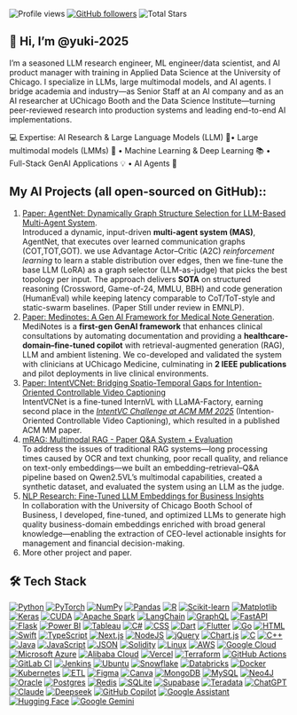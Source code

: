 ![Profile views](https://komarev.com/ghpvc/?username=yuki-2025&label=Profile%20views) [![GitHub followers](https://img.shields.io/github/followers/yuki-2025?label=Followers&logo=github)](https://github.com/yuki-2025?tab=followers) ![Total Stars](https://img.shields.io/badge/dynamic/json?url=https://api.github-star-counter.workers.dev/user/yuki-2025&query=%24.stars&label=Stars&logo=github)

🤗 Hi, I’m @yuki-2025
-
I’m a seasoned LLM research engineer, ML engineer/data scientist, and AI product manager with training in Applied Data Science at the University of Chicago. I specialize in LLMs, large multimodal models, and AI agents. I bridge academia and industry—as Senior Staff at an AI company and as an AI researcher at UChicago Booth and the Data Science Institute—turning peer-reviewed research into production systems and leading end-to-end AI implementations.

💻 Expertise: AI Research & Large Language Models (LLM) 🤖• Large multimodal models (LMMs) 🎵 • Machine Learning & Deep Learning 📚 • Full-Stack GenAI Applications 💡 • AI Agents 🧠

My AI Projects (all open-sourced on GitHub)::
-
1. [Paper: AgentNet: Dynamically Graph Structure Selection for LLM-Based Multi-Agent System](https://github.com/yuki-2025/Dyna_Swarm). </br>
   Introduced a dynamic, input-driven **multi-agent system (MAS)**, AgentNet, that executes over learned communication graphs (COT,TOT,GOT). we use Advantage Actor–Critic (A2C) *reinforcement learning* to learn a stable distribution over edges, then we fine-tune the base LLM (LoRA) as a graph selector (LLM-as-judge) that picks the best topology per input. The approach delivers **SOTA** on structured reasoning (Crossword, Game-of-24, MMLU, BBH) and code generation (HumanEval) while keeping latency comparable to CoT/ToT-style and static-swarm baselines. (Paper Still under review in EMNLP).
2. [Paper: Medinotes: A Gen AI Framework for Medical Note Generation](https://github.com/yuki-2025/MediNotes).  </br>
   MediNotes is a **first-gen GenAI framework** that enhances clinical consultations by automating documentation and providing a **healthcare-domain–fine-tuned copilot** with retrieval-augmented generation (RAG), LLM and ambient listening. We co-developed and validated the system with clinicians at UChicago Medicine, culminating in **2 IEEE publications** and pilot deployments in live clinical environments.
3. [Paper: IntentVCNet: Bridging Spatio-Temporal Gaps for Intention-Oriented Controllable Video Captioning](https://github.com/thqiu0419/IntentVCNet) </br>
   IntentVCNet is a fine-tuned InternVL with LLaMA-Factory, earning second place in the [*IntentVC Challenge at ACM MM 2025*](https://www.aclweb.org/portal/content/intentvc-challenge-acm-mm-2025-intention-oriented-controllable-video-captioning) (Intention-Oriented Controllable Video Captioning), which resulted in a published ACM MM paper.
4. [mRAG: Multimodal RAG - Paper Q&A System + Evaluation](https://github.com/yuki-2025/mRAG) </br>
    To address the issues of traditional RAG systems—long processing times caused by OCR and text chunking, poor recall quality, and reliance on text-only embeddings—we built an embedding–retrieval–Q&A pipeline based on Qwen2.5VL’s multimodal capabilities, created a synthetic dataset, and evaluated the system using an LLM as the judge.
5. [NLP Research: Fine-Tuned LLM Embeddings for Business Insights](https://github.com/yuki-2025/embedding_project) </br> In collaboration with the University of Chicago Booth School of Business, I developed, fine-tuned, and optimized LLMs to generate high quality business-domain embeddings enriched with broad general knowledge—enabling the extraction of CEO-level actionable insights for management and financial decision-making.
6. More other project and paper. </br>
 

## 🛠️ Tech Stack

[![Python](https://img.shields.io/badge/Python-3776AB?logo=python&logoColor=fff)](#) <!--Data Science & ML:<br> -->
[![PyTorch](https://img.shields.io/badge/PyTorch-ee4c2c?logo=pytorch&logoColor=white)](#)
[![NumPy](https://img.shields.io/badge/NumPy-4DABCF?logo=numpy&logoColor=fff)](#)
[![Pandas](https://img.shields.io/badge/Pandas-150458?logo=pandas&logoColor=fff)](#)
[![R](https://img.shields.io/badge/R-%23276DC3.svg?logo=r&logoColor=white)](#)
[![Scikit-learn](https://img.shields.io/badge/-scikit--learn-%23F7931E?logo=scikit-learn&logoColor=white)](#)
[![Matplotlib](https://custom-icon-badges.demolab.com/badge/Matplotlib-71D291?logo=matplotlib&logoColor=fff)](#)
[![Keras](https://img.shields.io/badge/Keras-D00000?logo=keras&logoColor=fff)](#)
[![CUDA](https://img.shields.io/badge/CUDA-76B900?logo=nvidia&logoColor=fff)](#)
[![Apache Spark](https://img.shields.io/badge/Apache%20Spark-E25A1C?logo=apachespark&logoColor=fff)](#)
[![LangChain](https://img.shields.io/badge/LangChain-1c3c3c.svg?logo=langchain&logoColor=white)](#)
[![GraphQL](https://img.shields.io/badge/GraphQL-E10098?logo=graphql&logoColor=fff)](#) 
[![FastAPI](https://img.shields.io/badge/FastAPI-009485.svg?logo=fastapi&logoColor=white)](#)
[![Flask](https://img.shields.io/badge/Flask-000?logo=flask&logoColor=fff)](#)
[![Power BI](https://custom-icon-badges.demolab.com/badge/Power%20BI-F1C912?logo=power-bi&logoColor=fff)](#)
[![Tableau](https://custom-icon-badges.demolab.com/badge/Tableau-0176D3?logo=tableau&logoColor=fff)](#)
[![C#](https://custom-icon-badges.demolab.com/badge/C%23-%23239120.svg?logo=cshrp&logoColor=white)](#) <!-- Full stack - APP & Web : <br> -->
[![CSS](https://img.shields.io/badge/CSS-639?logo=css&logoColor=fff)](#)
[![Dart](https://img.shields.io/badge/Dart-%230175C2.svg?logo=dart&logoColor=white)](#)
[![Flutter](https://img.shields.io/badge/Flutter-02569B?logo=flutter&logoColor=fff)](#)
[![Go](https://img.shields.io/badge/Go-%2300ADD8.svg?&logo=go&logoColor=white)](#)
[![HTML](https://img.shields.io/badge/HTML-%23E34F26.svg?logo=html5&logoColor=white)](#) 
[![Swift](https://img.shields.io/badge/Swift-F54A2A?logo=swift&logoColor=white)](#)
[![TypeScript](https://img.shields.io/badge/TypeScript-3178C6?logo=typescript&logoColor=fff)](#)
[![Next.js](https://img.shields.io/badge/Next.js-black?logo=next.js&logoColor=white)](#)
[![NodeJS](https://img.shields.io/badge/Node.js-6DA55F?logo=node.js&logoColor=white)](#)
[![jQuery](https://img.shields.io/badge/jQuery-0769AD?logo=jquery&logoColor=fff)](#)
[![Chart.js](https://img.shields.io/badge/Chart.js-FF6384?logo=chartdotjs&logoColor=fff)](#)
[![C](https://img.shields.io/badge/C-00599C?logo=c&logoColor=white)](#)
[![C++](https://img.shields.io/badge/C++-%2300599C.svg?logo=c%2B%2B&logoColor=white)](#)
[![Java](https://img.shields.io/badge/Java-%23ED8B00.svg?logo=openjdk&logoColor=white)](#)
[![JavaScript](https://img.shields.io/badge/JavaScript-F7DF1E?logo=javascript&logoColor=000)](#)
[![JSON](https://img.shields.io/badge/JSON-000?logo=json&logoColor=fff)](#)
[![Solidity](https://img.shields.io/badge/Solidity-363636?logo=solidity&logoColor=fff)](#)
[![Linux](https://img.shields.io/badge/Linux-FCC624?logo=linux&logoColor=black)](#) <!-- cloud infra -->
[![AWS](https://custom-icon-badges.demolab.com/badge/AWS-%23FF9900.svg?logo=aws&logoColor=white)](#)
[![Google Cloud](https://img.shields.io/badge/Google%20Cloud-%234285F4.svg?logo=google-cloud&logoColor=white)](#)
[![Microsoft Azure](https://custom-icon-badges.demolab.com/badge/Microsoft%20Azure-0089D6?logo=msazure&logoColor=white)](#)
[![Alibaba Cloud](https://img.shields.io/badge/AlibabaCloud-%23FF6701.svg?logo=alibabacloud&logoColor=white)](#)
[![Vercel](https://img.shields.io/badge/Vercel-%23000000.svg?logo=vercel&logoColor=white)](#)
[![Terraform](https://img.shields.io/badge/Terraform-844FBA?logo=terraform&logoColor=fff)](#)
[![GitHub Actions](https://img.shields.io/badge/GitHub_Actions-2088FF?logo=github-actions&logoColor=white)](#)
[![GitLab CI](https://img.shields.io/badge/GitLab%20CI-FC6D26?logo=gitlab&logoColor=fff)](#)
[![Jenkins](https://img.shields.io/badge/Jenkins-D24939?logo=jenkins&logoColor=white)](#)
[![Ubuntu](https://img.shields.io/badge/Ubuntu-E95420?logo=ubuntu&logoColor=white)](#)
[![Snowflake](https://img.shields.io/badge/Snowflake-29B5E8?logo=snowflake&logoColor=fff)](#)
[![Databricks](https://img.shields.io/badge/Databricks-FF3621?logo=databricks&logoColor=fff)](#)
[![Docker](https://img.shields.io/badge/Docker-2496ED?logo=docker&logoColor=fff)](#)
[![Kubernetes](https://img.shields.io/badge/Kubernetes-326CE5?logo=kubernetes&logoColor=fff)](#)
[![ETL](https://custom-icon-badges.demolab.com/badge/ETL-9370DB?logo=etl-logo&logoColor=fff)](#) 
[![Figma](https://img.shields.io/badge/Figma-F24E1E?logo=figma&logoColor=white)](#) <!-- design -->
[![Canva](https://img.shields.io/badge/Canva-%2300C4CC.svg?&logo=Canva&logoColor=white)](#)
[![MongoDB](https://img.shields.io/badge/MongoDB-%234ea94b.svg?logo=mongodb&logoColor=white)](#)
[![MySQL](https://img.shields.io/badge/MySQL-4479A1?logo=mysql&logoColor=fff)](#)
[![Neo4J](https://img.shields.io/badge/Neo4j-008CC1?logo=neo4j&logoColor=white)](#)
[![Oracle](https://custom-icon-badges.demolab.com/badge/Oracle-F80000?logo=oracle&logoColor=fff)](#)
[![Postgres](https://img.shields.io/badge/Postgres-%23316192.svg?logo=postgresql&logoColor=white)](#)
[![Redis](https://img.shields.io/badge/Redis-%23DD0031.svg?logo=redis&logoColor=white)](#)
[![SQLite](https://img.shields.io/badge/SQLite-%2307405e.svg?logo=sqlite&logoColor=white)](#)
[![Supabase](https://img.shields.io/badge/Supabase-3FCF8E?logo=supabase&logoColor=fff)](#)
[![Teradata](https://img.shields.io/badge/Teradata-F37440?logo=teradata&logoColor=fff)](#)
[![ChatGPT](https://img.shields.io/badge/ChatGPT-74aa9c?logo=openai&logoColor=white)](#)      <!-- ai -->
[![Claude](https://img.shields.io/badge/Claude-D97757?logo=claude&logoColor=fff)](#)
[![Deepseek](https://custom-icon-badges.demolab.com/badge/Deepseek-4D6BFF?logo=deepseek&logoColor=fff)](#) 
[![GitHub Copilot](https://img.shields.io/badge/GitHub%20Copilot-000?logo=githubcopilot&logoColor=fff)](#)
[![Google Assistant](https://img.shields.io/badge/Google%20Assistant-4285F4?logo=googleassistant&logoColor=fff)](#)
[![Hugging Face](https://img.shields.io/badge/Hugging%20Face-FFD21E?logo=huggingface&logoColor=000)](#)
[![Google Gemini](https://img.shields.io/badge/Google%20Gemini-886FBF?logo=googlegemini&logoColor=fff)](#)




<!---
yuki-2025/yuki-2025 is a ✨ special ✨ repository because its `README.md` (this file) appears on your GitHub profile.
You can click the Preview link to take a look at your changes.

![My GitHub stats](https://github-readme-stats.vercel.app/api?username=yuki-2025&show_icons=true&theme=default&count_private=true) 
![Top Langs](https://github-readme-stats.vercel.app/api/top-langs/?username=yuki-2025&layout=compact&theme=default)
![GitHub Streak](https://github-readme-streak-stats.herokuapp.com/?user=yuki-2025&theme=default)
![GitHub Activity Graph](https://github-readme-activity-graph.vercel.app/graph?username=yuki-2025&theme=github)
![Python](https://img.shields.io/badge/Python-3776AB?style=for-the-badge&logo=python&logoColor=white)
![PyTorch](https://img.shields.io/badge/PyTorch-EE4C2C?style=for-the-badge&logo=pytorch&logoColor=white)
![NumPy](https://img.shields.io/badge/Numpy-013243?style=for-the-badge&logo=numpy&logoColor=white)
![Pandas](https://img.shields.io/badge/Pandas-150458?style=for-the-badge&logo=pandas&logoColor=white)
[![My Skills](https://skillicons.dev/icons?i=python,pytorch,sklearn,r,java,cpp,js,solidity,flask,react,html,css,postgres,mysql,mongodb,redis,docker,kubernetes,aws,gcp,azure,linux,git,vercel)](https://skillicons.dev)



--->

